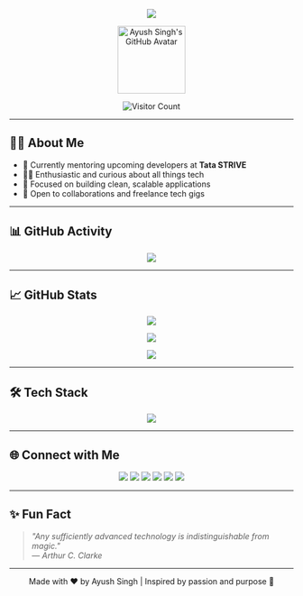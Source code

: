 <!-- Typing SVG Banner -->
<p align="center">
  <img src="https://readme-typing-svg.demolab.com/?lines=Hi,+I'm+Ayush+Singh!;Full-Stack+Developer;Mentor+at+Tata+STRIVE;Tech+Explorer+%7C+Builder;IOT+|+Cybersecurity+|+Cloud+|+Machine+Learning&center=true&width=800&height=45&color=F76B8A&vCenter=true&size=24&pause=1000" />
</p>

<!-- Profile Picture -->
<p align="center">
  <img src="https://github.com/ayushhunt.png" width="120" alt="Ayush Singh's GitHub Avatar" />
</p>



<!-- Visitors Badge -->
<p align="center">
  <img src="https://komarev.com/ghpvc/?username=ayushhunt&style=flat-square&color=F76B8A" alt="Visitor Count" />
</p>

---

## 🧑‍💻 About Me

- 🌱 Currently mentoring upcoming developers at **Tata STRIVE**
- 👨‍🎓 Enthusiastic and curious about all things tech
- 🎯 Focused on building clean, scalable applications
- 🤝 Open to collaborations and freelance tech gigs

---

## 📊 GitHub Activity

<p align="center">
  <img src="https://github-readme-activity-graph.vercel.app/graph?username=ayushhunt&theme=dracula&area=true&hide_border=true" />
</p>

---

## 📈 GitHub Stats

<p align="center">
  <img src="https://github-readme-stats.vercel.app/api?username=ayushhunt&show_icons=true&theme=dracula&hide_border=true" />
</p>

<p align="center">
  <img src="https://streak-stats.demolab.com/?user=ayushhunt&theme=dracula&hide_border=true" />
</p>

<p align="center">
  <img src="https://github-readme-stats.vercel.app/api/top-langs/?username=ayushhunt&layout=compact&theme=dracula&hide_border=true" />
</p>

---

## 🛠️ Tech Stack

<p align="center">
  <img src="https://skillicons.dev/icons?i=java,typescript,javascript,python,react,nextjs,nodejs,spring,mongodb,postgresql,tailwindcss,git,docker,aws,gcp,azure,figma,canva,arduino,linux,bash&perline=8" />
</p>

---

## 🌐 Connect with Me

<p align="center">
  <a href="https://www.linkedin.com/in/ayushsingh1503/"><img src="https://img.shields.io/badge/-LinkedIn-0077B5?style=for-the-badge&logo=linkedin&logoColor=white" /></a>
  <a href="mailto:ayushoo7hunt@gmail.com"><img src="https://img.shields.io/badge/-Gmail-D14836?style=for-the-badge&logo=gmail&logoColor=white" /></a>
  <a href="https://x.com/ayushhunt_"><img src="https://img.shields.io/badge/-Twitter-1DA1F2?style=for-the-badge&logo=twitter&logoColor=white" /></a>
  <a href="https://medium.com/@ayushhunt"><img src="https://img.shields.io/badge/-Medium-12100E?style=for-the-badge&logo=medium&logoColor=white" /></a>
  <a href="https://myportfolio-eight-orpin-74.vercel.app/"><img src="https://img.shields.io/badge/-Portfolio-000000?style=for-the-badge&logo=vercel&logoColor=white" /></a>
  <a href="https://discord.gg/M6a6G9B8"><img src="https://img.shields.io/badge/-Discord-5865F2?style=for-the-badge&logo=discord&logoColor=white" /></a>
</p>

---

## ✨ Fun Fact

> _"Any sufficiently advanced technology is indistinguishable from magic."_  
> — *Arthur C. Clarke*

---

<p align="center">
  Made with ❤️ by Ayush Singh | Inspired by passion and purpose 🚀
</p>
